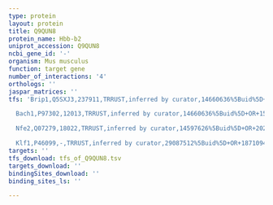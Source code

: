 ```yaml
---
type: protein
layout: protein
title: Q9QUN8
protein_name: Hbb-b2
uniprot_accession: Q9QUN8
ncbi_gene_id: '-'
organism: Mus musculus
function: target gene
number_of_interactions: '4'
orthologs: ''
jaspar_matrices: ''
tfs: 'Brip1,Q5SXJ3,237911,TRRUST,inferred by curator,14660636%5Buid%5D+OR+15809329%5Buid%5D+OR+29087512%5Buid%5D,Yes

  Bach1,P97302,12013,TRRUST,inferred by curator,14660636%5Buid%5D+OR+15809329%5Buid%5D+OR+29087512%5Buid%5D,Yes

  Nfe2,Q07279,18022,TRRUST,inferred by curator,14597626%5Buid%5D+OR+20236933%5Buid%5D+OR+29087512%5Buid%5D+OR+10891470%5Buid%5D,Yes

  Klf1,P46099,-,TRRUST,inferred by curator,29087512%5Buid%5D+OR+18710946%5Buid%5D,Yes'
targets: ''
tfs_download: tfs_of_Q9QUN8.tsv
targets_download: ''
bindingSites_download: ''
binding_sites_ls: ''

---
```

